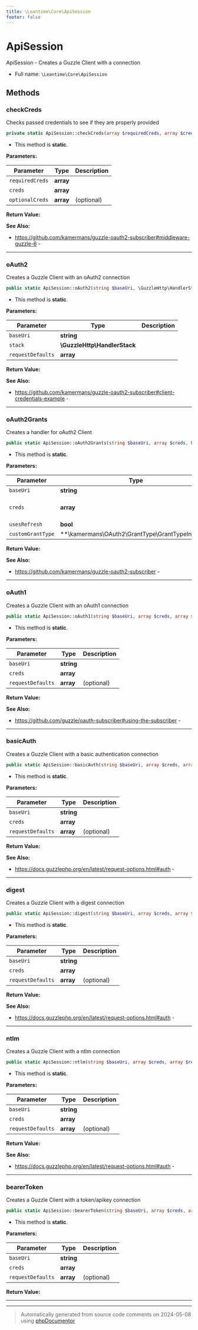 ```yaml
---
title: \Leantime\Core\ApiSession
footer: false
---
```


# ApiSession

ApiSession - Creates a Guzzle Client with a connection



* Full name: `\Leantime\Core\ApiSession`



## Methods

### checkCreds

Checks passed credentials to see if they are properly provided

```php
private static ApiSession::checkCreds(array $requiredCreds, array $creds, array $optionalCreds = []): bool
```



* This method is **static**.




**Parameters:**

| Parameter | Type | Description |
|-----------|------|-------------|
| `requiredCreds` | **array** |  |
| `creds` | **array** |  |
| `optionalCreds` | **array** | (optional) |


**Return Value:**




**See Also:**

* https://github.com/kamermans/guzzle-oauth2-subscriber#middleware-guzzle-6 - 

---
### oAuth2

Creates a Guzzle Client with an oAuth2 connection

```php
public static ApiSession::oAuth2(string $baseUri, \GuzzleHttp\HandlerStack $stack, array $requestDefaults = []): \GuzzleHttp\Client
```



* This method is **static**.




**Parameters:**

| Parameter | Type | Description |
|-----------|------|-------------|
| `baseUri` | **string** |  |
| `stack` | **\GuzzleHttp\HandlerStack** |  |
| `requestDefaults` | **array** |  |


**Return Value:**




**See Also:**

* https://github.com/kamermans/guzzle-oauth2-subscriber#client-credentials-example - 

---
### oAuth2Grants

Creates a handler for oAuth2 Client

```php
public static ApiSession::oAuth2Grants(string $baseUri, array $creds, bool $usesRefresh = false, \kamermans\OAuth2\GrantType\GrantTypeInterface|null $customGrantType = null): \GuzzleHttp\HandlerStack
```



* This method is **static**.




**Parameters:**

| Parameter | Type | Description |
|-----------|------|-------------|
| `baseUri` | **string** |  |
| `creds` | **array** | Just pass an empty array if you supply $customGrantType. |
| `usesRefresh` | **bool** | (optional) |
| `customGrantType` | **\kamermans\OAuth2\GrantType\GrantTypeInterface|null** | (optional) |


**Return Value:**




**See Also:**

* https://github.com/kamermans/guzzle-oauth2-subscriber - 

---
### oAuth1

Creates a Guzzle Client with an oAuth1 connection

```php
public static ApiSession::oAuth1(string $baseUri, array $creds, array $requestDefaults = []): \GuzzleHttp\Client
```



* This method is **static**.




**Parameters:**

| Parameter | Type | Description |
|-----------|------|-------------|
| `baseUri` | **string** |  |
| `creds` | **array** |  |
| `requestDefaults` | **array** | (optional) |


**Return Value:**




**See Also:**

* https://github.com/guzzle/oauth-subscriber#using-the-subscriber - 

---
### basicAuth

Creates a Guzzle Client with a basic authentication connection

```php
public static ApiSession::basicAuth(string $baseUri, array $creds, array $requestDefaults = []): \GuzzleHttp\Client
```



* This method is **static**.




**Parameters:**

| Parameter | Type | Description |
|-----------|------|-------------|
| `baseUri` | **string** |  |
| `creds` | **array** |  |
| `requestDefaults` | **array** | (optional) |


**Return Value:**




**See Also:**

* https://docs.guzzlephp.org/en/latest/request-options.html#auth - 

---
### digest

Creates a Guzzle Client with a digest connection

```php
public static ApiSession::digest(string $baseUri, array $creds, array $requestDefaults = []): \GuzzleHttp\Client
```



* This method is **static**.




**Parameters:**

| Parameter | Type | Description |
|-----------|------|-------------|
| `baseUri` | **string** |  |
| `creds` | **array** |  |
| `requestDefaults` | **array** | (optional) |


**Return Value:**




**See Also:**

* https://docs.guzzlephp.org/en/latest/request-options.html#auth - 

---
### ntlm

Creates a Guzzle Client with a ntlm connection

```php
public static ApiSession::ntlm(string $baseUri, array $creds, array $requestDefaults = []): \GuzzleHttp\Client
```



* This method is **static**.




**Parameters:**

| Parameter | Type | Description |
|-----------|------|-------------|
| `baseUri` | **string** |  |
| `creds` | **array** |  |
| `requestDefaults` | **array** | (optional) |


**Return Value:**




**See Also:**

* https://docs.guzzlephp.org/en/latest/request-options.html#auth - 

---
### bearerToken

Creates a Guzzle Client with a token/apikey connection

```php
public static ApiSession::bearerToken(string $baseUri, array $creds, array $requestDefaults = []): \GuzzleHttp\Client
```



* This method is **static**.




**Parameters:**

| Parameter | Type | Description |
|-----------|------|-------------|
| `baseUri` | **string** |  |
| `creds` | **array** |  |
| `requestDefaults` | **array** | (optional) |


**Return Value:**





---


---
> Automatically generated from source code comments on 2024-05-08 using [phpDocumentor](http://www.phpdoc.org/)

